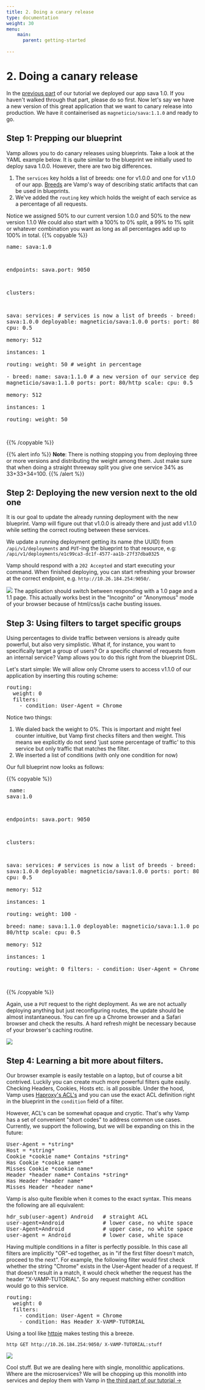 ```yaml
---
title: 2. Doing a canary release
type: documentation
weight: 30
menu:
    main:
      parent: getting-started
    
---
```

    
# 2. Doing a canary release

In the [previous part](/documentation/getting-started/deploying/) of our tutorial we deployed our app sava 1.0. If you haven't
walked through that part, please do so first. Now let's say we have a new version of this great application that we want to canary release into production. We have it containerised as `magneticio/sava:1.1.0` and ready to go.

## Step 1: Prepping our blueprint

Vamp allows you to do canary releases using blueprints. Take a look at the YAML example below. It is quite similar to the blueprint we initially used to deploy sava 1.0.0. However, there are two big differences.

1. The `services` key holds a list of breeds: one for v1.0.0 and one for v1.1.0 of our app. [Breeds](/documentation/reference/breeds/) are Vamp's way of describing static artifacts that can be used in blueprints.
2. We've added the `routing` key which holds the weight of each service as a percentage of all requests. 

Notice we assigned 50% to our current version 1.0.0 and 50% to the new version 1.1.0 We could also start with a 100% to 0% split, a 99% to 1% split or whatever combination you want as long as all percentages add up to 100% in total.
{{% copyable %}}<pre class="prettyprint lang-yaml">
name: sava:1.0

endpoints:
  sava.port: 9050

clusters:

  sava:
    services: # services is now a list of breeds
      -
        breed:
          name: sava:1.0.0
          deployable: magneticio/sava:1.0.0
          ports:
            port: 80/http
        scale:
          cpu: 0.5       
          memory: 512  
          instances: 1          
        routing: 
          weight: 50  # weight in percentage           
      -
        breed:
          name: sava:1.1.0 # a new version of our service
          deployable: magneticio/sava:1.1.0
          ports:
            port: 80/http
        scale:
          cpu: 0.5       
          memory: 512  
          instances: 1  
        routing: 
          weight: 50            
</pre>{{% /copyable %}}

{{% alert info %}}
**Note**: There is nothing stopping you from deploying three or more versions and distributing the weight
among them. Just make sure that when doing a straight threeway split you give one service 34% as 33+33+34=100.
{{% /alert %}}


## Step 2: Deploying the new version next to the old one

It is our goal to update the already running deployment with the new blueprint. Vamp will figure out that v1.0.0
is already there and just add v1.1.0 while setting the correct routing between these services.

We update a running deployment getting its name (the UUID) from `/api/v1/deployments` and `PUT`-ing the blueprint to that resource, e.g: `/api/v1/deployments/e1c99ca3-dc1f-4577-aa1b-27f37dba0325`

Vamp should respond with a `202 Accepted` and start executing your command. When finished deploying, you can
start refreshing your browser at the correct endpoint, e.g. `http://10.26.184.254:9050/`.  

![](/img/screenshots/monolith_canary1.png)
The application should switch between responding with a 1.0 page and a 1.1 page. This actually works best in the "Incognito" or "Anonymous" mode of your browser because of html/css/js cache busting issues.

## Step 3: Using filters to target specific groups

Using percentages to divide traffic between versions is already quite powerful, but also very simplistic.
What if, for instance, you want to specifically target a group of users? Or a specific channel of requests
from an internal service? Vamp allows you to do this right from the blueprint DSL. 

Let's start simple: We will allow only Chrome users to access v1.1.0 of our application by inserting this routing scheme:

<pre class="prettyprint lang-yaml">
routing:
  weight: 0
  filters:
    - condition: User-Agent = Chrome
</pre>

Notice two things:

1. We dialed back the weight to 0%. This is important and might feel counter intuitive, but Vamp first
checks filters and then weight. This means we explicitly do not send 'just some percentage of traffic' to this service but only traffic that matches the filter.
2. We inserted a list of conditions (with only one condition for now)

Our full blueprint now looks as follows:  

{{% copyable %}}<pre class="prettyprint lang-yaml">
name: sava:1.0

endpoints:
  sava.port: 9050

clusters:

  sava:
    services: # services is now a list of breeds
      -
        breed:
          name: sava:1.0.0
          deployable: magneticio/sava:1.0.0
          ports:
            port: 80/http
        scale:
          cpu: 0.5       
          memory: 512  
          instances: 1              
        routing: 
          weight: 100
      -    
        breed:
          name: sava:1.1.0
          deployable: magneticio/sava:1.1.0
          ports:
            port: 80/http
        scale:
          cpu: 0.5       
          memory: 512  
          instances: 1              
        routing: 
          weight: 0
          filters:
            - condition: User-Agent = Chrome                   
</pre>{{% /copyable %}}

Again, use a `PUT` request to the right deployment. As we are not actually deploying anything but just reconfiguring routes, the update should be almost instantaneous. You can fire up a Chrome browser and
a Safari browser and check the results. A hard refresh might be necessary because of your browser's 
caching routine.

![](/img/screenshots/screencap_canary1.gif)

## Step 4: Learning a bit more about filters.

Our browser example is easily testable on a laptop, but of course a bit contrived. Luckily you can 
create much more powerful filters quite easily. Checking Headers, Cookies, Hosts etc. is all possible.
Under the hood, Vamp uses [Haproxy's ACL's](http://cbonte.github.io/haproxy-dconv/configuration-1.5.html#7.1) and you can use the exact ACL definition right in the blueprint in the `condition` field of a filter.

However, ACL's can be somewhat opaque and cryptic. That's why Vamp has a set of convenient "short codes"
to address common use cases. Currently, we support the following, but we will be expanding on this in the future:

<pre>
User-Agent = *string*
Host = *string*
Cookie *cookie name* Contains *string*
Has Cookie *cookie name*
Misses Cookie *cookie name*
Header *header name* Contains *string*
Has Header *header name*
Misses Header *header name*
</pre>

Vamp is also quite flexible when it comes to the exact syntax. This means the following are all equivalent:

<pre>
hdr_sub(user-agent) Android   # straight ACL
user-agent=Android            # lower case, no white space
User-Agent=Android            # upper case, no white space
user-agent = Android          # lower case, white space
</pre>

Having multiple conditions in a filter is perfectly possible. In this case all filters are implicitly
"OR"-ed together, as in "if the first filter doesn't match, proceed to the next". For example, the following filter would first check whether the string "Chrome" exists in the User-Agent header of a
request. If that doesn't result in a match, it would check whether the request has the header 
"X-VAMP-TUTORIAL". So any request matching either condition would go to this service.

<pre class="prettyprint lang-yaml">
routing:
  weight: 0
  filters:
    - condition: User-Agent = Chrome
    - condition: Has Header X-VAMP-TUTORIAL
</pre>

Using a tool like [httpie](https://github.com/jakubroztocil/httpie) makes testing this a breeze.

    http GET http://10.26.184.254:9050/ X-VAMP-TUTORIAL:stuff

![](/img/screenshots/screencap_canary2.gif)    

Cool stuff. But we are dealing here with single, monolithic applications. Where are the microservices? We will be chopping up this monolith into services and deploy them with Vamp in [the third part of our tutorial →](/documentation/getting-started/splitting-services/)
